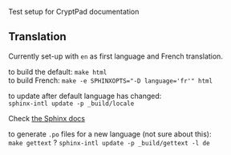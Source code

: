 
Test setup for CryptPad documentation

## Translation

Currently set-up with `en` as first language and French translation.

to build the default: `make html`  
to build French: `make -e SPHINXOPTS="-D language='fr'" html`

to update after default language has changed:  
`sphinx-intl update -p _build/locale`

Check [the Sphinx docs](https://www.sphinx-doc.org/en/master/usage/advanced/intl.html)

to generate `.po` files for a new language (not sure about this):  
`make gettext` ?
`sphinx-intl update -p _build/gettext -l de` 

